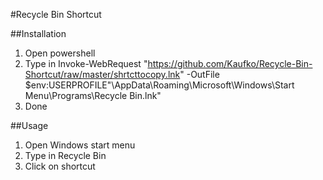 #Recycle Bin Shortcut

##Installation
1. Open powershell
2. Type in Invoke-WebRequest "https://github.com/Kaufko/Recycle-Bin-Shortcut/raw/master/shrtcttocopy.lnk" -OutFile $env:USERPROFILE"\AppData\Roaming\Microsoft\Windows\Start Menu\Programs\Recycle Bin.lnk"
3. Done

##Usage
1. Open Windows start menu
2. Type in Recycle Bin
3. Click on shortcut
